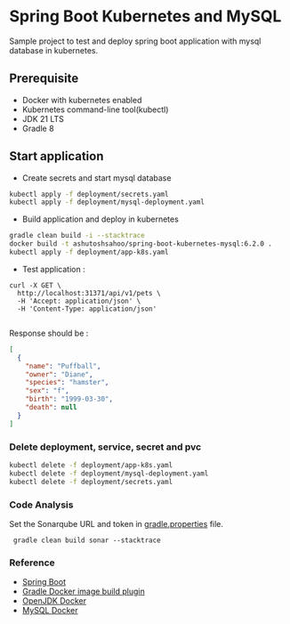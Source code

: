 # Spring Boot Kubernetes and MySQL

Sample project to test and deploy spring boot application with mysql database in kubernetes.

## Prerequisite

- Docker with kubernetes enabled
- Kubernetes command-line tool(kubectl)
- JDK 21 LTS
- Gradle 8

## Start application

- Create secrets and start mysql database

```sh
kubectl apply -f deployment/secrets.yaml
kubectl apply -f deployment/mysql-deployment.yaml

```

- Build application and deploy in kubernetes

```sh
gradle clean build -i --stacktrace
docker build -t ashutoshsahoo/spring-boot-kubernetes-mysql:6.2.0 . 
kubectl apply -f deployment/app-k8s.yaml

```

- Test application :

```curl
curl -X GET \
  http://localhost:31371/api/v1/pets \
  -H 'Accept: application/json' \
  -H 'Content-Type: application/json'
  
```

Response should be :

```json
[
  {
    "name": "Puffball",
    "owner": "Diane",
    "species": "hamster",
    "sex": "f",
    "birth": "1999-03-30",
    "death": null
  }
]
```

### Delete deployment, service, secret and pvc

```sh
kubectl delete -f deployment/app-k8s.yaml
kubectl delete -f deployment/mysql-deployment.yaml
kubectl delete -f deployment/secrets.yaml

```

### Code Analysis

Set the Sonarqube URL and token in [gradle.properties](./gradle.properties) file.

```shell
 gradle clean build sonar --stacktrace
```

### Reference

- [Spring Boot](https://spring.io/projects/spring-boot)
- [Gradle Docker image build plugin](https://plugins.gradle.org/plugin/com.palantir.docker)
- [OpenJDK Docker](https://hub.docker.com/_/openjdk)
- [MySQL Docker](https://hub.docker.com/_/mysql)